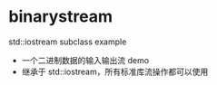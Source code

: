 # binarystream
std::iostream subclass example

* 一个二进制数据的输入输出流 demo
* 继承于 std::iostream，所有标准库流操作都可以使用
